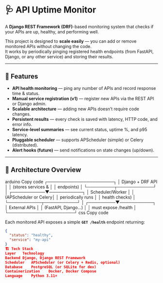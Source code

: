 # 🩺 API Uptime Monitor

A **Django REST Framework (DRF)**-based monitoring system that checks if your APIs are up, healthy, and performing well.

This project is designed to **scale easily** — you can add or remove monitored APIs without changing the code.  
It works by periodically pinging registered health endpoints (from FastAPI, Django, or any other service) and storing their results.

---

## 🚀 Features

- **API health monitoring** — ping any number of APIs and record response time & status.
- **Manual service registration (v1)** — register new APIs via the REST API or Django admin.
- **Scalable architecture** — adding new APIs doesn’t require code changes.
- **Persistent results** — every check is saved with latency, HTTP code, and error info.
- **Service-level summaries** — see current status, uptime %, and p95 latency.
- **Pluggable scheduler** — supports APScheduler (simple) or Celery (distributed).
- **Alert hooks (future)** — send notifications on state changes (up/down).

---

## 🧩 Architecture Overview

arduino
Copy code
      ┌──────────────────────┐
      │   Django + DRF API   │
      │ (stores services &   │
      │  endpoints)          │
      └─────────┬────────────┘
                │
    ┌───────────▼───────────┐
    │     Scheduler/Worker  │
    │ (APScheduler or Celery│
    │  periodically runs    │
    │  health checks)       │
    └───────────┬───────────┘
                │
      ┌─────────▼───────────┐
      │ External APIs        │
      │ (FastAPI, Django...) │
      │ must expose /health  │
      └──────────────────────┘
css
Copy code

Each monitored API exposes a simple **`GET /health`** endpoint returning:
```json
{
  "status": "healthy",
  "service": "my-api"
}
🏗️ Tech Stack
Layer	Technology
Backend	Django, Django REST Framework
Scheduler	APScheduler (or Celery + Redis, optional)
Database	PostgreSQL (or SQLite for dev)
Containerization	Docker, Docker Compose
Language	Python 3.11+